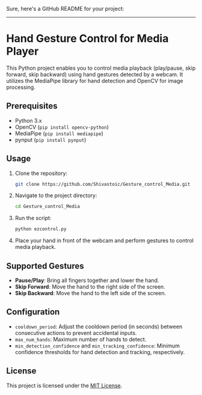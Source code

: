 Sure, here's a GitHub README for your project:

---

# Hand Gesture Control for Media Player

This Python project enables you to control media playback (play/pause, skip forward, skip backward) using hand gestures detected by a webcam. It utilizes the MediaPipe library for hand detection and OpenCV for image processing.

## Prerequisites

- Python 3.x
- OpenCV (`pip install opencv-python`)
- MediaPipe (`pip install mediapipe`)
- pynput (`pip install pynput`)

## Usage

1. Clone the repository:

   ```bash
   git clone https://github.com/Shivastoic/Gesture_control_Media.git
   ```

2. Navigate to the project directory:

   ```bash
   cd Gesture_control_Media
   ```

3. Run the script:

   ```bash
   python ezcontrol.py
   ```

4. Place your hand in front of the webcam and perform gestures to control media playback.

## Supported Gestures

- **Pause/Play**: Bring all fingers together and lower the hand.
- **Skip Forward**: Move the hand to the right side of the screen.
- **Skip Backward**: Move the hand to the left side of the screen.

## Configuration

- `cooldown_period`: Adjust the cooldown period (in seconds) between consecutive actions to prevent accidental inputs.
- `max_num_hands`: Maximum number of hands to detect.
- `min_detection_confidence` and `min_tracking_confidence`: Minimum confidence thresholds for hand detection and tracking, respectively.

## License

This project is licensed under the [MIT License](LICENSE).

